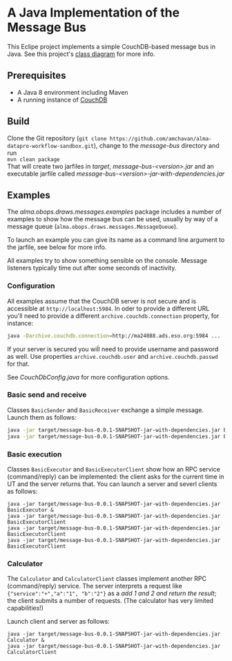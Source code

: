 # A Java Implementation of the Message Bus

This Eclipe project implements a simple CouchDB-based message bus in Java.
See this project's [class diagram](https://drive.google.com/file/d/18PNkMJEVu6y0roKZO_e_AKoYD0TLoPNn) for more info.

## Prerequisites

* A Java 8 environment including Maven
* A running instance of [CouchDB](couchdb.apache.org)

## Build

Clone the Git repository (`git clone https://github.com/amchavan/alma-datapro-workflow-sandbox.git`), change to the *message-bus* directory and run  
`mvn clean package`  
That will create two jarfiles in *target*, *message-bus-&lt;version&gt;.jar* and an executable jarfile called *message-bus-&lt;version&gt;-jar-with-dependencies.jar*

## Examples

The *alma.obops.draws.messages.examples* package includes a number of examples to show how the message bus can be used, usually by way of a message queue (`alma.obops.draws.messages.MessageQueue`).

To launch an example you can give its name as a command line argument to the jarfile, see below for more info.

All examples try to show something sensible on the console. Message listeners typically time out after some seconds of inactivity.

### Configuration

All examples assume that the CouchDB server is not secure and is accessible at `http://localhost:5984`. In oder to provide a different URL you'll need to provide a different `archive.couchdb.connection` property, for instance:

```bash
java -Darchive.couchdb.connection=http://ma24088.ads.eso.org:5984 ...
```

If your server is secured you wiĺl need to provide username and password as well. Use properties `archive.couchdb.user` and `archive.couchdb.passwd` for that.

See *CouchDbConfig.java* for more configuration options.

### Basic send and receive

Classes `BasicSender` and `BasicReceiver` exchange a simple message. Launch them as follows:
```bash
java -jar target/message-bus-0.0.1-SNAPSHOT-jar-with-dependencies.jar BasicReceiver &
java -jar target/message-bus-0.0.1-SNAPSHOT-jar-with-dependencies.jar BasicSender
```

### Basic execution

Classes `BasicExecutor` and `BasicExecutorClient` show how an RPC service (command/reply) can be implemented: the client asks for the current time in UT and the server returns that. You can launch a
server and severl clients as follows:
```
java -jar target/message-bus-0.0.1-SNAPSHOT-jar-with-dependencies.jar BasicExecutor &
java -jar target/message-bus-0.0.1-SNAPSHOT-jar-with-dependencies.jar BasicExecutorClient
java -jar target/message-bus-0.0.1-SNAPSHOT-jar-with-dependencies.jar BasicExecutorClient
java -jar target/message-bus-0.0.1-SNAPSHOT-jar-with-dependencies.jar BasicExecutorClient
```

### Calculator

The `Calculator` and `CalculatorClient` classes implement another RPC (command/reply) service. The server interprets a request like `{"service":"+","a":"1", "b":"2"}` as a *add 1 and 2 and return the result*; the client submits a number of requests. (The calculator has very limited capabilities!)

Launch client and server as follows:
```
java -jar target/message-bus-0.0.1-SNAPSHOT-jar-with-dependencies.jar Calculator &
java -jar target/message-bus-0.0.1-SNAPSHOT-jar-with-dependencies.jar CalculatorClient
```
